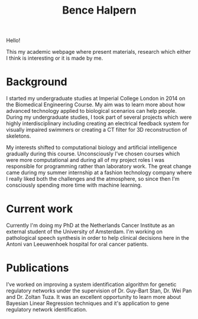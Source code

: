 ﻿---
permalink: /
title: "Bence Halpern"
excerpt: "About me"
author_profile: true
redirect_from: 
  - /about/
  - /about.html
---

Hello!

This my academic webpage where present materials, research which either I think is interesting or it is made by me.


Background
======

I started my undergraduate studies at Imperial College London in 2014 on the Biomedical Engineering Course. My aim was to learn more about how advanced technology applied to biological scenarios can help people. During my undergraduate studies, I took part of several projects which were highly interdisciplinary including creating an electrical feedback system for visually impaired swimmers or creating a CT filter for 3D reconstruction of skeletons.

My interests shifted to computational biology and artificial intelligence gradually during this course. Unconsciously I’ve chosen courses which were more computational and during all of my project roles I was responsible for programming rather than laboratory work. The great change came during my summer internship at a fashion technology company where I really liked both the challenges and the atmosphere, so since then I'm consciously spending more time with machine learning.

Current work
======

Currently I'm doing my PhD at the Netherlands Cancer Institute as an external student of the University of Amsterdam. I'm working on pathological speech synthesis in order to help clinical decisions here in the Antoni van Leeuwenhoek hospital for oral cancer patients.

Publications
======
I’ve worked on improving a system identification algorithm for genetic regulatory networks under the supervision of Dr. Guy-Bart Stan, Dr. Wei Pan and Dr. Zoltan Tuza. It was an excellent opportunity to learn more about Bayesian Linear Regression techniques and it's application to gene regulatory network identification.

